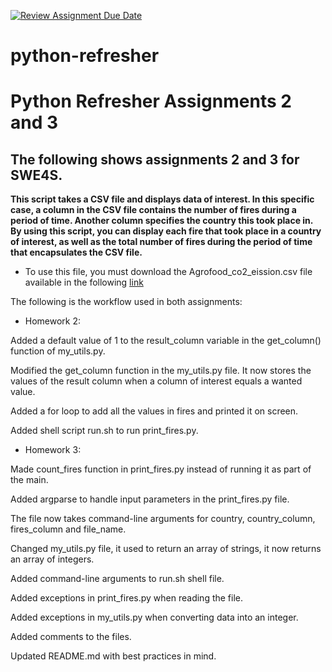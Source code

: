 [![Review Assignment Due Date](https://classroom.github.com/assets/deadline-readme-button-24ddc0f5d75046c5622901739e7c5dd533143b0c8e959d652212380cedb1ea36.svg)](https://classroom.github.com/a/oQi7O4AA)
# python-refresher

# Python Refresher Assignments 2 and 3
## The following shows assignments 2 and 3 for SWE4S. 
**This script takes a CSV file and displays data of interest. In this specific case, a column in the CSV file contains the number of fires during a period of time. Another column specifies the country this took place in. By using this script, you can display each fire that took place in a country of interest, as well as the total number of fires during the period of time that encapsulates the CSV file.**

* To use this file, you must download the Agrofood_co2_eission.csv file available in the following [link](https://drive.google.com/file/d/1Wytf3ryf9EtOwaloms8HEzLG0yjtRqxr/view?usp=drive_link)


The following is the workflow used in both assignments:


- Homework 2:

Added a default value of 1 to the result_column variable in the get_column() function of my_utils.py.

Modified the get_column function in the my_utils.py file. It now stores the values of the result column when a column of interest equals a wanted value.

Added a for loop to add all the values in fires and printed it on screen. 

Added shell script run.sh to run print_fires.py.



- Homework 3:

Made count_fires function in print_fires.py instead of running it as part of the main.

Added argparse to handle input parameters in the print_fires.py file.

The file now takes command-line arguments for country, country_column, fires_column and file_name.

Changed my_utils.py file, it used to return an array of strings, it now returns an array of integers.

Added command-line arguments to run.sh shell file.

Added exceptions in print_fires.py when reading the file.

Added exceptions in my_utils.py when converting data into an integer.

Added comments to the files.

Updated README.md with best practices in mind.